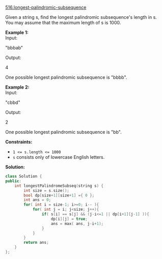 [516.longest-palindromic-subsequence](https://leetcode.com/problems/longest-palindromic-subsequence/)  

Given a string s, find the longest palindromic subsequence's length in s. You may assume that the maximum length of s is 1000.

**Example 1:**  
Input:

  
"bbbab"  

Output:

  
4  

One possible longest palindromic subsequence is "bbbb".

**Example 2:**  
Input:

  
"cbbd"  

Output:

  
2  

One possible longest palindromic subsequence is "bb".

**Constraints:**

*   `1 <= s.length <= 1000`
*   `s` consists only of lowercase English letters.  



**Solution:**  

```cpp
class Solution {
public:
    int longestPalindromeSubseq(string s) {
        int size = s.size();
        bool dp[size+1][size+1] ={ 0 };
        int ans = 0;
        for( int i = size-1; i>=0; i-- ){
            for( int j = i; j<size; j++){
                if( s[i] == s[j] && (j-i<=1 || dp[i+1][j-1] )){
                    dp[i][j] = true;
                    ans = max( ans, j-i+1);
                }
            }   
        }
        return ans;
    }
};
```
      